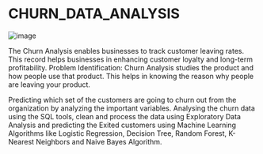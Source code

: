 #         CHURN_DATA_ANALYSIS

![image](https://github.com/user-attachments/assets/ac2ed60a-782a-4104-b56a-87a3dcf32201)

The Churn Analysis enables businesses to track customer leaving rates. This record helps businesses in enhancing customer loyalty and long-term profitability. Problem Identification: Churn Analysis studies the product and how people use that product. This helps in knowing the reason why people are leaving your product.

Predicting which set of the customers are going to churn out from the organization by analyzing the  important variables. Analysing the churn data using the SQL tools, clean and process the data using Exploratory Data Analysis and predicting the Exited customers using Machine Learning Algorithms like Logistic Regression, Decision Tree, Random Forest, K-Nearest Neighbors and Naive Bayes Algorithm. 

